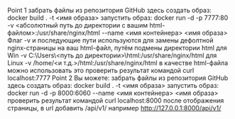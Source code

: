 Point 1
забрать файлы из репозитория GitHub здесь
создать образ:
docker build . -t <имя образа>
запустить образ:
docker run -d -p 7777:80 -v <абсолютный путь до директории с вашим html-файлом>:/usr/share/nginx/html --name <имя контейнера> <имя образа>
Флаг -v и последующие пути используются для замены дефолтной nginx-страницы на ваш html-файл, путём подмены директории html
для Win -v C:\\Users\\<путь до директории>\\html:/usr/share/nginx/html
для Linux -v /home/<и т.д.>/html:/usr/share/nginx/html
в качестве html-файла можно использовать это
проверить результат командой curl localhost:7777
Point 2
Вы можете:
забрать файлы из репозитория GitHub здесь
создать образ:
docker build . -t <имя образа>
запустить образ:
docker run -d -p 8000:6060 --name <имя контейнера> <имя образа>
проверить результат командой curl localhost:8000
после отображения страницы, в url добавить /api/v1/ например http://127.0.0.1:8000/api/v1/
